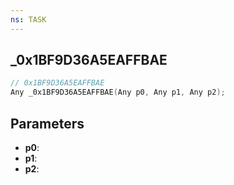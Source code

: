 ```yaml
---
ns: TASK
---
```

## _0x1BF9D36A5EAFFBAE

```c
// 0x1BF9D36A5EAFFBAE
Any _0x1BF9D36A5EAFFBAE(Any p0, Any p1, Any p2);
```

## Parameters
* **p0**:
* **p1**:
* **p2**:

